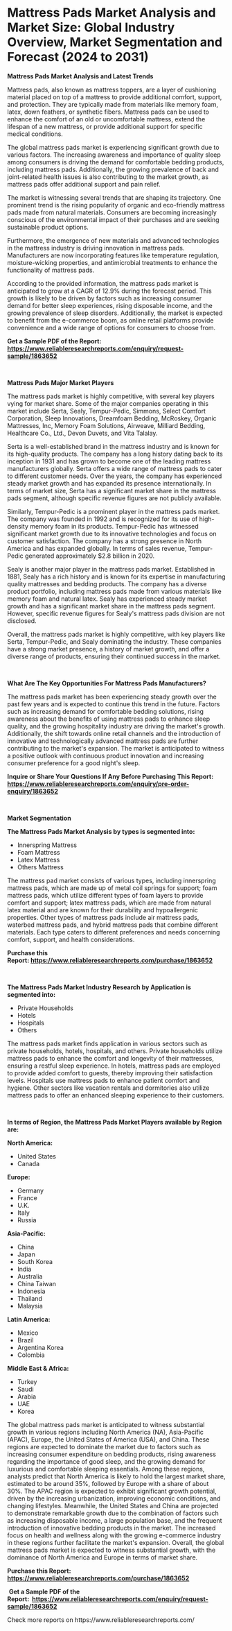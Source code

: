 <p><h1>Mattress Pads Market Analysis and Market Size: Global Industry Overview, Market Segmentation and Forecast (2024 to 2031)</h1></p><p><strong>Mattress Pads Market Analysis and Latest Trends</strong></p>
<p><p>Mattress pads, also known as mattress toppers, are a layer of cushioning material placed on top of a mattress to provide additional comfort, support, and protection. They are typically made from materials like memory foam, latex, down feathers, or synthetic fibers. Mattress pads can be used to enhance the comfort of an old or uncomfortable mattress, extend the lifespan of a new mattress, or provide additional support for specific medical conditions.</p><p>The global mattress pads market is experiencing significant growth due to various factors. The increasing awareness and importance of quality sleep among consumers is driving the demand for comfortable bedding products, including mattress pads. Additionally, the growing prevalence of back and joint-related health issues is also contributing to the market growth, as mattress pads offer additional support and pain relief.</p><p>The market is witnessing several trends that are shaping its trajectory. One prominent trend is the rising popularity of organic and eco-friendly mattress pads made from natural materials. Consumers are becoming increasingly conscious of the environmental impact of their purchases and are seeking sustainable product options.</p><p>Furthermore, the emergence of new materials and advanced technologies in the mattress industry is driving innovation in mattress pads. Manufacturers are now incorporating features like temperature regulation, moisture-wicking properties, and antimicrobial treatments to enhance the functionality of mattress pads.</p><p>According to the provided information, the mattress pads market is anticipated to grow at a CAGR of 12.9% during the forecast period. This growth is likely to be driven by factors such as increasing consumer demand for better sleep experiences, rising disposable income, and the growing prevalence of sleep disorders. Additionally, the market is expected to benefit from the e-commerce boom, as online retail platforms provide convenience and a wide range of options for consumers to choose from.</p></p>
<p><strong>Get a Sample PDF of the Report:&nbsp; <a href="https://www.reliableresearchreports.com/enquiry/request-sample/1863652">https://www.reliableresearchreports.com/enquiry/request-sample/1863652</a></strong></p>
<p>&nbsp;</p>
<p><strong>Mattress Pads Major Market Players</strong></p>
<p><p>The mattress pads market is highly competitive, with several key players vying for market share. Some of the major companies operating in this market include Serta, Sealy, Tempur-Pedic, Simmons, Select Comfort Corporation, Sleep Innovations, Dreamfoam Bedding, McRoskey, Organic Mattresses, Inc, Memory Foam Solutions, Airweave, Milliard Bedding, Healthcare Co., Ltd., Devon Duvets, and Vita Talalay.</p><p>Serta is a well-established brand in the mattress industry and is known for its high-quality products. The company has a long history dating back to its inception in 1931 and has grown to become one of the leading mattress manufacturers globally. Serta offers a wide range of mattress pads to cater to different customer needs. Over the years, the company has experienced steady market growth and has expanded its presence internationally. In terms of market size, Serta has a significant market share in the mattress pads segment, although specific revenue figures are not publicly available.</p><p>Similarly, Tempur-Pedic is a prominent player in the mattress pads market. The company was founded in 1992 and is recognized for its use of high-density memory foam in its products. Tempur-Pedic has witnessed significant market growth due to its innovative technologies and focus on customer satisfaction. The company has a strong presence in North America and has expanded globally. In terms of sales revenue, Tempur-Pedic generated approximately $2.8 billion in 2020.</p><p>Sealy is another major player in the mattress pads market. Established in 1881, Sealy has a rich history and is known for its expertise in manufacturing quality mattresses and bedding products. The company has a diverse product portfolio, including mattress pads made from various materials like memory foam and natural latex. Sealy has experienced steady market growth and has a significant market share in the mattress pads segment. However, specific revenue figures for Sealy's mattress pads division are not disclosed.</p><p>Overall, the mattress pads market is highly competitive, with key players like Serta, Tempur-Pedic, and Sealy dominating the industry. These companies have a strong market presence, a history of market growth, and offer a diverse range of products, ensuring their continued success in the market.</p></p>
<p>&nbsp;</p>
<p><strong>What Are The Key Opportunities For Mattress Pads Manufacturers?</strong></p>
<p><p>The mattress pads market has been experiencing steady growth over the past few years and is expected to continue this trend in the future. Factors such as increasing demand for comfortable bedding solutions, rising awareness about the benefits of using mattress pads to enhance sleep quality, and the growing hospitality industry are driving the market's growth. Additionally, the shift towards online retail channels and the introduction of innovative and technologically advanced mattress pads are further contributing to the market's expansion. The market is anticipated to witness a positive outlook with continuous product innovation and increasing consumer preference for a good night's sleep.</p></p>
<p><strong>Inquire or Share Your Questions If Any Before Purchasing This Report: <a href="https://www.reliableresearchreports.com/enquiry/pre-order-enquiry/1863652">https://www.reliableresearchreports.com/enquiry/pre-order-enquiry/1863652</a></strong></p>
<p>&nbsp;</p>
<p><strong>Market Segmentation</strong></p>
<p><strong>The Mattress Pads Market Analysis by types is segmented into:</strong></p>
<p><ul><li>Innerspring Mattress</li><li>Foam Mattress</li><li>Latex Mattress</li><li>Others Mattress</li></ul></p>
<p><p>The mattress pad market consists of various types, including innerspring mattress pads, which are made up of metal coil springs for support; foam mattress pads, which utilize different types of foam layers to provide comfort and support; latex mattress pads, which are made from natural latex material and are known for their durability and hypoallergenic properties. Other types of mattress pads include air mattress pads, waterbed mattress pads, and hybrid mattress pads that combine different materials. Each type caters to different preferences and needs concerning comfort, support, and health considerations.</p></p>
<p><strong>Purchase this Report:&nbsp;<a href="https://www.reliableresearchreports.com/purchase/1863652">https://www.reliableresearchreports.com/purchase/1863652</a></strong></p>
<p>&nbsp;</p>
<p><strong>The Mattress Pads Market Industry Research by Application is segmented into:</strong></p>
<p><ul><li>Private Households</li><li>Hotels</li><li>Hospitals</li><li>Others</li></ul></p>
<p><p>The mattress pads market finds application in various sectors such as private households, hotels, hospitals, and others. Private households utilize mattress pads to enhance the comfort and longevity of their mattresses, ensuring a restful sleep experience. In hotels, mattress pads are employed to provide added comfort to guests, thereby improving their satisfaction levels. Hospitals use mattress pads to enhance patient comfort and hygiene. Other sectors like vacation rentals and dormitories also utilize mattress pads to offer an enhanced sleeping experience to their customers.</p></p>
<p>&nbsp;</p>
<p><strong>In terms of Region, the Mattress Pads Market Players available by Region are:</strong></p>
<p>
    <p> <strong> North America: </strong>
        <ul>
            <li>United States</li>
            <li>Canada</li>
        </ul>
        </p> 
    <p> <strong> Europe: </strong>
        <ul>
            <li>Germany</li>
            <li>France</li>
            <li>U.K.</li>
            <li>Italy</li>
            <li>Russia</li>
        </ul>
        </p> 
    <p> <strong> Asia-Pacific: </strong>
        <ul>
            <li>China</li>
            <li>Japan</li>
            <li>South Korea</li>
            <li>India</li>
            <li>Australia</li>
            <li>China Taiwan</li>
            <li>Indonesia</li>
            <li>Thailand</li>
            <li>Malaysia</li>
        </ul>
        </p> 
    <p> <strong> Latin America: </strong>
        <ul>
            <li>Mexico</li>
            <li>Brazil</li>
            <li>Argentina Korea</li>
            <li>Colombia</li>
        </ul>
        </p> 
    <p> <strong> Middle East & Africa: </strong>
        <ul>
            <li>Turkey</li>
            <li>Saudi</li>
            <li>Arabia</li>
            <li>UAE</li>
            <li>Korea</li>
        </ul>
    </p>
    </p>
<p><p>The global mattress pads market is anticipated to witness substantial growth in various regions including North America (NA), Asia-Pacific (APAC), Europe, the United States of America (USA), and China. These regions are expected to dominate the market due to factors such as increasing consumer expenditure on bedding products, rising awareness regarding the importance of good sleep, and the growing demand for luxurious and comfortable sleeping essentials. Among these regions, analysts predict that North America is likely to hold the largest market share, estimated to be around 35%, followed by Europe with a share of about 30%. The APAC region is expected to exhibit significant growth potential, driven by the increasing urbanization, improving economic conditions, and changing lifestyles. Meanwhile, the United States and China are projected to demonstrate remarkable growth due to the combination of factors such as increasing disposable income, a large population base, and the frequent introduction of innovative bedding products in the market. The increased focus on health and wellness along with the growing e-commerce industry in these regions further facilitate the market's expansion. Overall, the global mattress pads market is expected to witness substantial growth, with the dominance of North America and Europe in terms of market share.</p></p>
<p><strong>Purchase this Report: <a href="https://www.reliableresearchreports.com/purchase/1863652">https://www.reliableresearchreports.com/purchase/1863652</a></strong></p>
<p>&nbsp;<strong>Get a Sample PDF of the Report:&nbsp;&nbsp;<a href="https://www.reliableresearchreports.com/enquiry/request-sample/1863652">https://www.reliableresearchreports.com/enquiry/request-sample/1863652</a></strong></p>
<p><strong></strong></p>
<p>Check more reports on https://www.reliableresearchreports.com/</p>